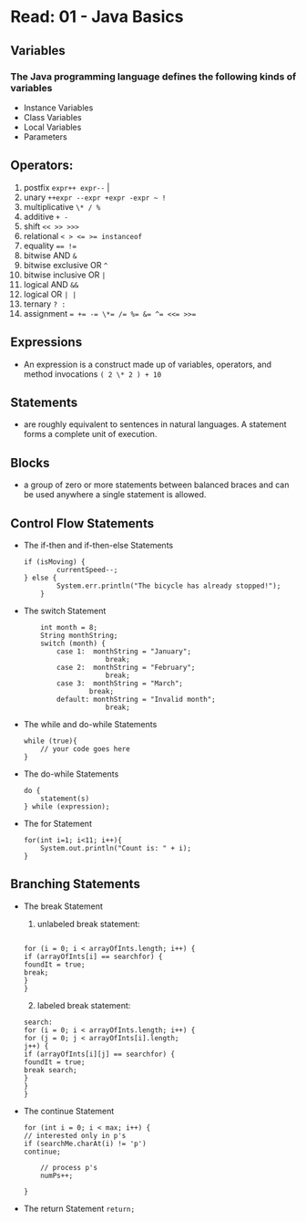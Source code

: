 # Read: 01 - Java Basics

## Variables

### The Java programming language defines the following kinds of variables

- Instance Variables
- Class Variables
- Local Variables
- Parameters

## Operators:

1. postfix `expr++ expr--` |
1. unary `++expr --expr +expr -expr ~ !`
1. multiplicative `\* / %`
1. additive `+ -`
1. shift `<< >> >>>`
1. relational `< > <= >= instanceof`
1. equality `== !=`
1. bitwise AND `&`
1. bitwise exclusive OR `^`
1. bitwise inclusive OR `|`
1. logical AND `&&`
1. logical OR `| |`
1. ternary `? :`
1. assignment `= += -= \*= /= %= &= ^= <<= >>=`

## Expressions

- An expression is a construct made up of variables, operators, and method invocations `( 2 \* 2 ) + 10`

## Statements

- are roughly equivalent to sentences in natural languages. A statement forms a complete unit of execution.

## Blocks

- a group of zero or more statements between balanced braces and can be used anywhere a single statement is allowed.

## Control Flow Statements

- The if-then and if-then-else Statements

  ```
  if (isMoving) {
          currentSpeed--;
  } else {
          System.err.println("The bicycle has already stopped!");
      }

  ```

- The switch Statement

  ```
      int month = 8;
      String monthString;
      switch (month) {
          case 1:  monthString = "January";
                      break;
          case 2:  monthString = "February";
                      break;
          case 3:  monthString = "March";
                  break;
          default: monthString = "Invalid month";
                      break;
  ```

- The while and do-while Statements

  ```
  while (true){
      // your code goes here
  }
  ```

- The do-while Statements

  ```
  do {
      statement(s)
  } while (expression);

  ```

- The for Statement

  ```
  for(int i=1; i<11; i++){
      System.out.println("Count is: " + i);
  }
  ```

## Branching Statements

- The break Statement

  1. unlabeled break statement:

  ```

  for (i = 0; i < arrayOfInts.length; i++) {
  if (arrayOfInts[i] == searchfor) {
  foundIt = true;
  break;
  }
  }

  ```

  2. labeled break statement:

  ```
  search:
  for (i = 0; i < arrayOfInts.length; i++) {
  for (j = 0; j < arrayOfInts[i].length;
  j++) {
  if (arrayOfInts[i][j] == searchfor) {
  foundIt = true;
  break search;
  }
  }
  }
  ```

- The continue Statement

  ```
  for (int i = 0; i < max; i++) {
  // interested only in p's
  if (searchMe.charAt(i) != 'p')
  continue;

      // process p's
      numPs++;

  }

  ```

- The return Statement
  `return;`
